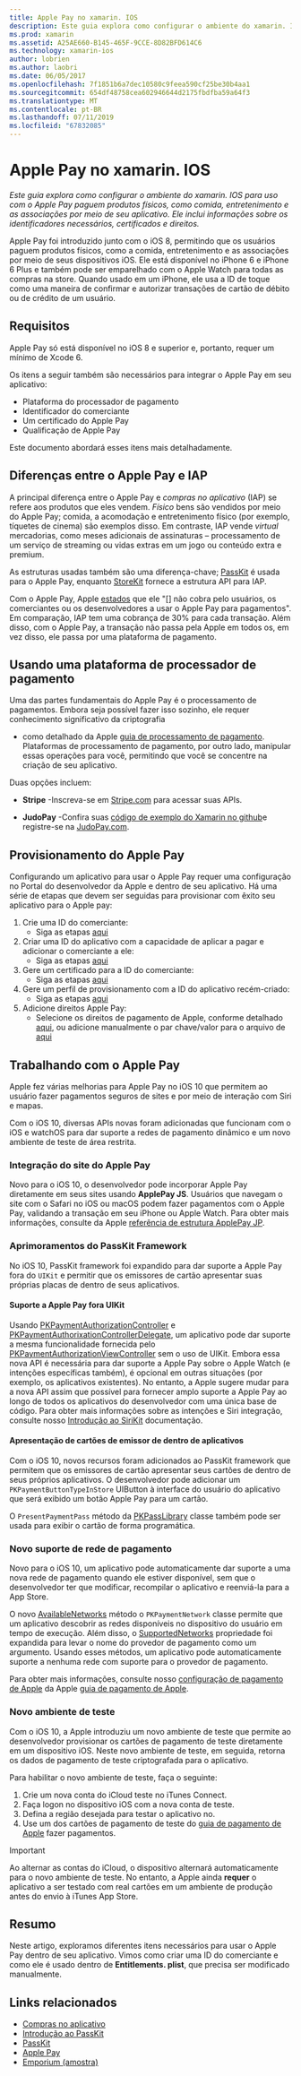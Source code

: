 ```yaml
---
title: Apple Pay no xamarin. IOS
description: Este guia explora como configurar o ambiente do xamarin. IOS para uso com o Apple Pay paguem produtos físicos, como comida, entretenimento e as associações por meio de seu aplicativo. Ele inclui informações sobre os identificadores necessários, certificados e direitos.
ms.prod: xamarin
ms.assetid: A25AE660-B145-465F-9CCE-8D82BFD614C6
ms.technology: xamarin-ios
author: lobrien
ms.author: laobri
ms.date: 06/05/2017
ms.openlocfilehash: 7f1851b6a7dec10580c9feea590cf25be30b4aa1
ms.sourcegitcommit: 654df48758cea602946644d2175fbdfba59a64f3
ms.translationtype: MT
ms.contentlocale: pt-BR
ms.lasthandoff: 07/11/2019
ms.locfileid: "67832085"
---
```

# <a name="apple-pay-in-xamarinios"></a>Apple Pay no xamarin. IOS

_Este guia explora como configurar o ambiente do xamarin. IOS para uso com o Apple Pay paguem produtos físicos, como comida, entretenimento e as associações por meio de seu aplicativo. Ele inclui informações sobre os identificadores necessários, certificados e direitos._

Apple Pay foi introduzido junto com o iOS 8, permitindo que os usuários paguem produtos físicos, como a comida, entretenimento e as associações por meio de seus dispositivos iOS. Ele está disponível no iPhone 6 e iPhone 6 Plus e também pode ser emparelhado com o Apple Watch para todas as compras na store. Quando usado em um iPhone, ele usa a ID de toque como uma maneira de confirmar e autorizar transações de cartão de débito ou de crédito de um usuário.

## <a name="requirements"></a>Requisitos

Apple Pay só está disponível no iOS 8 e superior e, portanto, requer um mínimo de Xcode 6.

Os itens a seguir também são necessários para integrar o Apple Pay em seu aplicativo:

- Plataforma do processador de pagamento
- Identificador do comerciante
- Um certificado do Apple Pay
- Qualificação de Apple Pay

Este documento abordará esses itens mais detalhadamente.

## <a name="differences-between-apple-pay-and-iap"></a>Diferenças entre o Apple Pay e IAP

A principal diferença entre o Apple Pay e *compras no aplicativo* (IAP) se refere aos produtos que eles vendem. *Físico* bens são vendidos por meio do Apple Pay; comida, a acomodação e entretenimento físico (por exemplo, tíquetes de cinema) são exemplos disso. Em contraste, IAP vende *virtual* mercadorias, como meses adicionais de assinaturas – processamento de um serviço de streaming ou vidas extras em um jogo ou conteúdo extra e premium.

As estruturas usadas também são uma diferença-chave; [PassKit](https://developer.apple.com/library/ios/documentation/PassKit/Reference/PKPaymentAuthorizationViewController_Ref/) é usada para o Apple Pay, enquanto [StoreKit](https://developer.apple.com/library/ios/documentation/PassKit/Reference/PKPaymentAuthorizationViewController_Ref/) fornece a estrutura API para IAP.

Com o Apple Pay, Apple [estados](https://developer.apple.com/apple-pay/Getting-Started-with-Apple-Pay.pdf) que ele "[] não cobra pelo usuários, os comerciantes ou os desenvolvedores a usar o Apple Pay para pagamentos". Em comparação, IAP tem uma cobrança de 30% para cada transação. Além disso, com o Apple Pay, a transação não passa pela Apple em todos os, em vez disso, ele passa por uma plataforma de pagamento.

## <a name="using-a-payment-processor-platform"></a>Usando uma plataforma de processador de pagamento

Uma das partes fundamentais do Apple Pay é o processamento de pagamentos. Embora seja possível fazer isso sozinho, ele requer conhecimento significativo da criptografia
- como detalhado da Apple [guia de processamento de pagamento](https://developer.apple.com/library/ios/ApplePay_Guide/ProcessPayment.html).
Plataformas de processamento de pagamento, por outro lado, manipular essas operações para você, permitindo que você se concentre na criação de seu aplicativo.

Duas opções incluem:

- **Stripe** -Inscreva-se em [Stripe.com](https://stripe.com/) para acessar suas APIs.

- **JudoPay** -Confira suas [código de exemplo do Xamarin no github](https://github.com/Judopay/Xamarin-Sample-App)e registre-se na [JudoPay.com](https://www.judopay.com/).

## <a name="provisioning-for-apple-pay"></a>Provisionamento do Apple Pay

Configurando um aplicativo para usar o Apple Pay requer uma configuração no Portal do desenvolvedor da Apple e dentro de seu aplicativo. Há uma série de etapas que devem ser seguidas para provisionar com êxito seu aplicativo para o Apple pay:

1. Crie uma ID do comerciante:
    - Siga as etapas [aqui](~/ios/deploy-test/provisioning/capabilities/apple-pay-capabilities.md#merchantid)
2. Criar uma ID do aplicativo com a capacidade de aplicar a pagar e adicionar o comerciante a ele:
    - Siga as etapas [aqui](~/ios/deploy-test/provisioning/capabilities/apple-pay-capabilities.md#appid)
3. Gere um certificado para a ID do comerciante:
    - Siga as etapas [aqui](~/ios/deploy-test/provisioning/capabilities/apple-pay-capabilities.md#certificate)
4. Gere um perfil de provisionamento com a ID do aplicativo recém-criado:
    - Siga as etapas [aqui](~/ios/get-started/installation/device-provisioning/manual-provisioning.md#provisioning)
5. Adicione direitos Apple Pay:
    - Selecione os direitos de pagamento de Apple, conforme detalhado [aqui](~/ios/deploy-test/provisioning/entitlements.md), ou adicione manualmente o par chave/valor para o arquivo de [aqui](~/ios/deploy-test/provisioning/entitlements.md)

## <a name="working-with-apple-pay"></a>Trabalhando com o Apple Pay

Apple fez várias melhorias para Apple Pay no iOS 10 que permitem ao usuário fazer pagamentos seguros de sites e por meio de interação com Siri e mapas.

Com o iOS 10, diversas APIs novas foram adicionadas que funcionam com o iOS e watchOS para dar suporte a redes de pagamento dinâmico e um novo ambiente de teste de área restrita.

### <a name="apple-pay-website-integration"></a>Integração do site do Apple Pay

Novo para o iOS 10, o desenvolvedor pode incorporar Apple Pay diretamente em seus sites usando **ApplePay JS**. Usuários que navegam o site com o Safari no iOS ou macOS podem fazer pagamentos com o Apple Pay, validando a transação em seu iPhone ou Apple Watch. Para obter mais informações, consulte da Apple [referência de estrutura ApplePay JP](https://developer.apple.com/reference/applepayjs).

### <a name="passkit-framework-enhancements"></a>Aprimoramentos do PassKit Framework

No iOS 10, PassKit framework foi expandido para dar suporte a Apple Pay fora do `UIKit` e permitir que os emissores de cartão apresentar suas próprias placas de dentro de seus aplicativos.


#### <a name="supporting-apple-pay-outside-of-uikit"></a>Suporte a Apple Pay fora UIKit

Usando [PKPaymentAuthorizationController](https://developer.apple.com/reference/passkit/pkpaymentauthorizationcontroller) e [PKPaymentAuthorixationControllerDelegate](https://developer.apple.com/reference/passkit/pkpaymentauthorizationcontrollerdelegate), um aplicativo pode dar suporte a mesma funcionalidade fornecida pelo [ PKPaymentAuthorizationViewController](https://developer.apple.com/reference/passkit/pkpaymentauthorizationviewcontroller) sem o uso de UIKit. Embora essa nova API é necessária para dar suporte a Apple Pay sobre o Apple Watch (e intenções específicas também), é opcional em outras situações (por exemplo, os aplicativos existentes). No entanto, a Apple sugere mudar para a nova API assim que possível para fornecer amplo suporte a Apple Pay ao longo de todos os aplicativos do desenvolvedor com uma única base de código. Para obter mais informações sobre as intenções e Siri integração, consulte nosso [Introdução ao SiriKit](~/ios/platform/sirikit/index.md) documentação.

#### <a name="presenting-issuer-cards-from-within-apps"></a>Apresentação de cartões de emissor de dentro de aplicativos

Com o iOS 10, novos recursos foram adicionados ao PassKit framework que permitem que os emissores de cartão apresentar seus cartões de dentro de seus próprios aplicativos. O desenvolvedor pode adicionar um `PKPaymentButtonTypeInStore` UIButton à interface do usuário do aplicativo que será exibido um botão Apple Pay para um cartão.

O `PresentPaymentPass` método da [PKPassLibrary](https://developer.apple.com/reference/passkit/pkpasslibrary) classe também pode ser usada para exibir o cartão de forma programática.

### <a name="new-payment-network-support"></a>Novo suporte de rede de pagamento

Novo para o iOS 10, um aplicativo pode automaticamente dar suporte a uma nova rede de pagamento quando ele estiver disponível, sem que o desenvolvedor ter que modificar, recompilar o aplicativo e reenviá-la para a App Store.

O novo [AvailableNetworks](https://developer.apple.com/reference/passkit/pkpaymentrequest/1833288-availablenetworks) método o `PKPaymentNetwork` classe permite que um aplicativo descobrir as redes disponíveis no dispositivo do usuário em tempo de execução. Além disso, o [SupportedNetworks](https://developer.apple.com/reference/passkit/pkpaymentrequest/1619329-supportednetworks) propriedade foi expandida para levar o nome do provedor de pagamento como um argumento. Usando esses métodos, um aplicativo pode automaticamente suporte a nenhuma rede com suporte para o provedor de pagamento.

Para obter mais informações, consulte nosso [configuração de pagamento de Apple](~/ios/platform/apple-pay.md) da Apple [guia de pagamento de Apple](https://developer.apple.com/apple-pay/).

### <a name="new-testing-environment"></a>Novo ambiente de teste

Com o iOS 10, a Apple introduziu um novo ambiente de teste que permite ao desenvolvedor provisionar os cartões de pagamento de teste diretamente em um dispositivo iOS. Neste novo ambiente de teste, em seguida, retorna os dados de pagamento de teste criptografada para o aplicativo.

Para habilitar o novo ambiente de teste, faça o seguinte:

1. Crie um nova conta do iCloud teste no iTunes Connect.
2. Faça logon no dispositivo iOS com a nova conta de teste.
3. Defina a região desejada para testar o aplicativo no.
4. Use um dos cartões de pagamento de teste do [guia de pagamento de Apple](https://developer.apple.com/apple-pay/) fazer pagamentos.

> [!IMPORTANT]
> Ao alternar as contas do iCloud, o dispositivo alternará automaticamente para o novo ambiente de teste. No entanto, a Apple ainda **requer** o aplicativo a ser testado com real cartões em um ambiente de produção antes do envio à iTunes App Store.

## <a name="summary"></a>Resumo

Neste artigo, exploramos diferentes itens necessários para usar o Apple Pay dentro de seu aplicativo. Vimos como criar uma ID do comerciante e como ele é usado dentro de **Entitlements. plist**, que precisa ser modificado manualmente.

## <a name="related-links"></a>Links relacionados

- [Compras no aplicativo](~/ios/platform/in-app-purchasing/index.md)
- [Introdução ao PassKit](~/ios/platform/passkit.md)
- [PassKit](https://developer.apple.com/library/ios/documentation/PassKit/Reference/PKPaymentAuthorizationViewController_Ref/)
- [Apple Pay](https://developer.apple.com/apple-pay/)
- [Emporium (amostra)](https://developer.xamarin.com/samples/monotouch/ios9/Emporium/)
